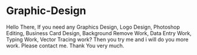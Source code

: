 # Graphic-Design
Hello There, If you need any Graphics Design, Logo Design, Photoshop Editing, Business Card Design, Background Remove Work, Data Entry Work, Typing Work, Vector Tracing work? Then you try me and i will do you more work. Please contact me. Thank You very much.
